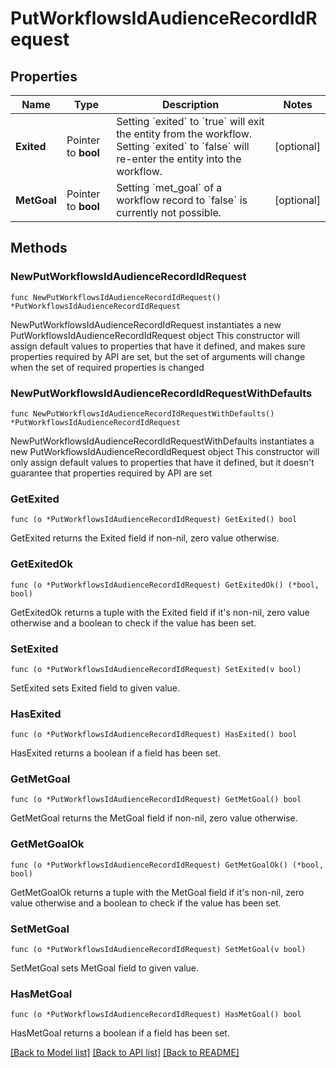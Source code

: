 # PutWorkflowsIdAudienceRecordIdRequest

## Properties

Name | Type | Description | Notes
------------ | ------------- | ------------- | -------------
**Exited** | Pointer to **bool** | Setting &#x60;exited&#x60; to &#x60;true&#x60; will exit the entity from the workflow. Setting &#x60;exited&#x60; to &#x60;false&#x60; will re-enter the entity into the workflow. | [optional] 
**MetGoal** | Pointer to **bool** | Setting &#x60;met_goal&#x60; of a workflow record to &#x60;false&#x60; is currently not possible. | [optional] 

## Methods

### NewPutWorkflowsIdAudienceRecordIdRequest

`func NewPutWorkflowsIdAudienceRecordIdRequest() *PutWorkflowsIdAudienceRecordIdRequest`

NewPutWorkflowsIdAudienceRecordIdRequest instantiates a new PutWorkflowsIdAudienceRecordIdRequest object
This constructor will assign default values to properties that have it defined,
and makes sure properties required by API are set, but the set of arguments
will change when the set of required properties is changed

### NewPutWorkflowsIdAudienceRecordIdRequestWithDefaults

`func NewPutWorkflowsIdAudienceRecordIdRequestWithDefaults() *PutWorkflowsIdAudienceRecordIdRequest`

NewPutWorkflowsIdAudienceRecordIdRequestWithDefaults instantiates a new PutWorkflowsIdAudienceRecordIdRequest object
This constructor will only assign default values to properties that have it defined,
but it doesn't guarantee that properties required by API are set

### GetExited

`func (o *PutWorkflowsIdAudienceRecordIdRequest) GetExited() bool`

GetExited returns the Exited field if non-nil, zero value otherwise.

### GetExitedOk

`func (o *PutWorkflowsIdAudienceRecordIdRequest) GetExitedOk() (*bool, bool)`

GetExitedOk returns a tuple with the Exited field if it's non-nil, zero value otherwise
and a boolean to check if the value has been set.

### SetExited

`func (o *PutWorkflowsIdAudienceRecordIdRequest) SetExited(v bool)`

SetExited sets Exited field to given value.

### HasExited

`func (o *PutWorkflowsIdAudienceRecordIdRequest) HasExited() bool`

HasExited returns a boolean if a field has been set.

### GetMetGoal

`func (o *PutWorkflowsIdAudienceRecordIdRequest) GetMetGoal() bool`

GetMetGoal returns the MetGoal field if non-nil, zero value otherwise.

### GetMetGoalOk

`func (o *PutWorkflowsIdAudienceRecordIdRequest) GetMetGoalOk() (*bool, bool)`

GetMetGoalOk returns a tuple with the MetGoal field if it's non-nil, zero value otherwise
and a boolean to check if the value has been set.

### SetMetGoal

`func (o *PutWorkflowsIdAudienceRecordIdRequest) SetMetGoal(v bool)`

SetMetGoal sets MetGoal field to given value.

### HasMetGoal

`func (o *PutWorkflowsIdAudienceRecordIdRequest) HasMetGoal() bool`

HasMetGoal returns a boolean if a field has been set.


[[Back to Model list]](../README.md#documentation-for-models) [[Back to API list]](../README.md#documentation-for-api-endpoints) [[Back to README]](../README.md)


